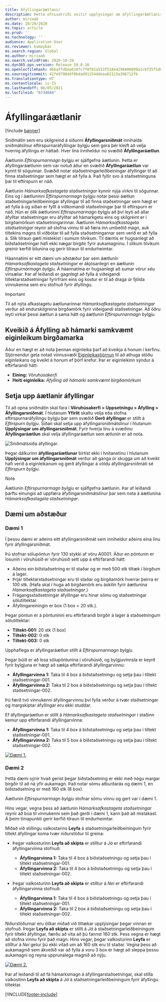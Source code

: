 ```yaml
---
title: Áfyllingaráætlanir
description: Þetta efnisatriði veitir upplýsingar um áfyllingaráætlanir og útskýrir hvernig hægt er að nota svæðið áfyllingaráætlun í sniðmátslínum eftirspurnaráfyllingar bylgju til að velja hvernig áfyllingu er háttað.
author: mirzaab
ms.date: 10/29/2020
ms.topic: article
ms.prod: ''
ms.technology: ''
audience: Application User
ms.reviewer: kamaybac
ms.search.region: Global
ms.author: mirzaab
ms.search.validFrom: 2020-10-29
ms.dyn365.ops.version: Release 10.0.16
ms.openlocfilehash: d6baffd6ea6107c7f8f81a553f518e4298406899a1cbf35f5d6cdb74063bd1f9
ms.sourcegitcommit: 42fe9790ddf0bdad911544deaa82123a396712fb
ms.translationtype: HT
ms.contentlocale: is-IS
ms.lasthandoff: 08/05/2021
ms.locfileid: "6734044"
---
```

# <a name="replenishment-strategies"></a>Áfyllingaráætlanir

[!include [banner](../includes/banner.md)]

Sniðmátin sem eru skilgreind á síðunni **Áfyllingarsniðmát** innihalda sniðmátslínur eftirspurnaráfyllingar bylgju sem gera þér kleift að velja hvernig áfyllingu er háttað. Hver lína inniheldur nú svæðið **Áfyllingaráætlun**.

Áætlunin *Eftirspurnarmagn bylgju* er sjálfgefna áætlunin. Þetta er áfyllingaráætlunin sem var notuð áður en svæðið **Áfyllingaráætlun** var kynnt til sögunnar. Svæðið notar staðsetningarleiðbeiningar áfyllingar til að finna staðsetningar sem hægt er að fylla á. Það fyllir svo á staðsetninguna þar til eftirspurn er náð.

Áætlunin *Hámarksafkastageta staðsetningar* kynnir nýja virkni til sögunnar. Eins og í áætluninni *Eftirspurnarmagn bylgju* notar þessi áætlun staðsetningarleiðbeiningar áfyllingar til að finna staðsetningar sem hægt er að fylla á og síðan er fyllt á viðkomandi staðsetningar þar til eftirspurn er náð. Hún er ólík áætluninni *Eftirspurnarmagn bylgju* að því leyti að allar áfylltar staðsetningar eru áfylltar að hámarkgetu eins og skilgreint er í birgðamörkum staðsetningarinnar. Áætlunin *Hámarksafkastageta staðsetningar* reynir að stofna vinnu til að færa inn umbeðið magn, auk tiltekins magns til viðbótar til að fylla staðsetningarnar sem verið er að fylla á. Slík tilraun gæti mistekist í sumum tilvikum. Til dæmis er hugsanlegt að biðstaðsetningar hafi ekki nægar birgðir fyrir aukamagninu. Í slíkum tilvikum greinir kerfið bilunina og gerir tilraun til endurheimtar.

Háannatími er eitt dæmi um aðstæður þar sem áætlunin *Hámarksafkastageta staðsetningar* er ákjósanlegri en áætlunin *Eftirspurnarmagn bylgju*. Á háannatíma er hugsanlegt að sumar vörur séu vinsælar. Þar af leiðandi er gagnlegt að fylla á viðeigandi tiltektarstaðsetningar fyrirfram eins og kostur er til að draga úr fjölda vinnukenna sem eru stofnuð fyrir áfyllingu.

> [!IMPORTANT]
> Til að nýta afkastagetu áætlunarinnar *Hámarksafkastageta staðsetningar* verður að endurskilgreina birgðamörk fyrir viðeigandi staðsetningar. Að öðru leyti virkar þessi áætlun á sama hátt og áætlunin *Eftirspurnarmagn bylgju*.

## <a name="turn-on-the-replenish-to-max-based-on-stocking-limits-feature"></a>Kveikið á Áfylling að hámarki samkvæmt eiginleikum birgðamarka

Áður en hægt er að nota þennan eiginleika þarf að kveikja á honum í kerfinu. Stjórnendur geta notað vinnusvæði [Eiginleikastjórnun](../../fin-ops-core/fin-ops/get-started/feature-management/feature-management-overview.md) til að athuga stöðu eiginleikans og kveikt á honum ef þörf krefur. Þar er eiginleikinn sýndur á eftirfarandi hátt:

- **Eining:** *Vöruhúsakerfi*
- **Heiti eiginleika:** *Áfylling að hámarki samkvæmt birgðamörkum*

## <a name="set-up-replenishment-strategies"></a>Setja upp áætlanir áfyllingar

Til að opna sniðmátin skal fara í **Vöruhúsakerfi \> Uppsetningu \> Áfylling \> Áfyllingarsniðmát**. Í hlutanum **Yfirlit** skaltu velja eða stofna eftirspurnaráfyllingu bylgju þar sem svæðið **Gerð áfyllingar** er stillt á *Eftirspurn bylgju*. Síðan skal setja upp áfyllingarsniðmátslínur í hlutanum **Upplýsingar um áfyllingarsniðmát**. Fyrir hverja línu á svæðinu **Áfyllingaráætlun** skal velja áfyllingaráætlun sem ætlunin er að nota.

![Sniðmátssíða áfyllingar.](media/ReplenTempWaveDmdMaxLocCap.png "Sniðmátsíða áfyllingar")

Þegar dálkurinn **áfyllingaráætlunar** birtist ekki í hnitanetinu í hlutanum **Upplýsingar um áfyllingarsniðmát** verður að ganga úr skugga um að kveikt hafi verið á eiginleikanum og gerð áfyllingar á völdu áfyllingarsniðmáti sé *Eftirspurn bylgju*.

> [!NOTE]
> Áætlunin *Eftirspurnarmagn bylgju* er sjálfgefna áætlunin. Þar af leiðandi þarftu einungis að uppfæra áfyllingarsniðmátslínur þar sem nota á áætlunina *Hámarksafkastageta staðsetningar*.

## <a name="example-scenarios"></a>Dæmi um aðstæður

### <a name="example-1"></a>Dæmi 1

Í þessu dæmi er aðeins eitt áfyllingarsniðmát sem inniheldur aðeins eina línu fyrir áfyllingarsniðmát.

Þú stofnar sölupöntun fyrir 130 stykki af vöru A0001. Áður en pöntunin er losunin í vöruhúsið er vöruhúsið sett upp á eftirfarandi hátt:

- Aðeins ein biðstaðsetning er til staðar og er með 500 stk tiltæk í birgðum á lager.
- Þrjár tiltektarstaðsetningar eru til staðar og birgðamörk hverrar þeirra er 100 stk. (Hafa skal í huga að birgðamörk eru áskilin fyrir áætlunina *Hámarksafkastageta staðsetningar*.)
- Frágangsstaðsetningar áfyllingar eru hinar sömu og staðsetningar sölutiltektar.
- Áfyllingareiningin er box (1 box = 20 stk.).

Þegar pöntun er á pöntuninni eru eftirfarandi birgðir á lager á staðsetningum sölutiltektar:

- **Tiltekt-001:** 20 stk (1 box)
- **Tiltekt-002:** 0 stk
- **Tiltekt-003:** 0 stk

Upphaflega er áfyllingaráætlun stillt á *Eftirspurnarmagn bylgju*.

Þegar búið er að losa sölupöntunina í vöruhúsið, og bylgjuvinnsla er keyrð fyrir bylgjuna er hægt að sækja eftirfarandi áfyllingarvinnu:

- **Áfyllingarvinna 1:** Taka til 4 box á biðstaðsetningu og setja þau í tiltekt staðsetningar-001.
- **Áfyllingarvinna 2:** Taka til 2 box á biðstaðsetningu og setja þau í tiltekt staðsetningar-002.

Þú færð tvö vinnukenni áfyllingarvinnu því fylla verður á tvær staðsetningar og margskiptar áfyllingar eru ekki studdar.

Ef áfyllingaráætlun er stillt á *Hámarksafkastageta staðsetningar* í staðinn kemur upp eftirfarandi áfyllingarvinna:

- **Áfyllingarvinna 1:** Taka til 4 box á biðstaðsetningu og setja þau í tiltekt staðsetningar-001.
- **Áfyllingarvinna 2:** Taka til 5 box á biðstaðsetningu og setja þau í tiltekt staðsetningar-002.

[![Dæmi 1.](media/ReplenTemp_example_1.png "Dæmi 1")](media/ReplenTemp_example_1_large.png)

### <a name="example-2"></a>Dæmi 2

Þetta dæmi sýnir hvað gerist þegar biðstaðsetning er ekki með nógu margar birgðir til að ná yfir aukamagn. Það notar sömu atburðarás og dæmi 1, en biðstaðsetning er með 160 stk (8 box).

Áætlunin *Eftirspurnarmagn bylgju* stofnar sömu vinnu og gert var í dæmi 1.

Hins vegar, vegna þess að áætlunin *Hámarksafkastageta staðsetningar* reynir að búa til vinnukenni sem það gerði í dæmi 1, kann það að mistakast. Á þeim tímapunkti gerir kerfið tilraun til endurheimtar.

Miðað við stillingu valkostarins **Leyfa** á staðsetningarleiðbeiningum fyrir tiltekt áfyllingar koma tvær niðurstöður til greina:

- Þegar valkosturinn **Leyfa að skipta** er stilltur á *Já* er eftirfarandi áfyllingarvinna stofnuð:

    - **Áfyllingarvinna 1:** Taka til 4 box á biðstaðsetningu og setja þau í tiltekt staðsetningar-001.
    - **Áfyllingarvinna 2:** Taka til 4 box á biðstaðsetningu og setja þau í tiltekt staðsetningar-002.

- Þegar valkosturinn **Leyfa að skipta** er stilltur á *Nei* er eftirfarandi áfyllingarvinna stofnuð:

    - **Áfyllingarvinna 1:** Taka til 4 box á biðstaðsetningu og setja þau í tiltekt staðsetningar-001.
    - **Áfyllingarvinna 2:** Taka til 2 box á biðstaðsetningu og setja þau í tiltekt staðsetningar-002.

Niðurstöðurnar eru ólíkar miðað við tiltækar upplýsingar þegar vinnan er stofnuð. Þegar **Leyfa að skipta** er stillt á *Já* á staðsetningarleiðbeiningum fyrir tiltekt áfyllingar, færðu að vita að þú fannst 160 stk. Þess vegna er hægt að stofna vinnu fyrir það magn. Hins vegar, þegar valkosturinn **Leyfa** er stilltur á *Nei* getur þú ekki vitað um að 160 stk eru til staðar. Vegna þess að aukamagnið sem ákveðið var að fylla á voru 3 box er hægt að sleppa þessu aukamagni og reyna upprunalega magnið að nýju.

[![Dæmi 2.](media/ReplenTemp_example_2.png "Dæmi 2")](media/ReplenTemp_example_2_large.png)

Þar af leiðandi til að fá hámarksmagn á áfyllingarstaðsetningar, skal stilla valkostinn **Leyfa að skipta** á *Já* á staðsetningarleiðbeiningum fyrir áfyllingu tiltektar.


[!INCLUDE[footer-include](../../includes/footer-banner.md)]